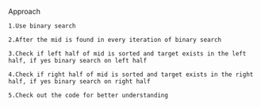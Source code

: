 Approach

    1.Use binary search

    2.After the mid is found in every iteration of binary search 

    3.Check if left half of mid is sorted and target exists in the left half, if yes binary search on left half

    4.Check if right half of mid is sorted and target exists in the right half, if yes binary search on right half

    5.Check out the code for better understanding